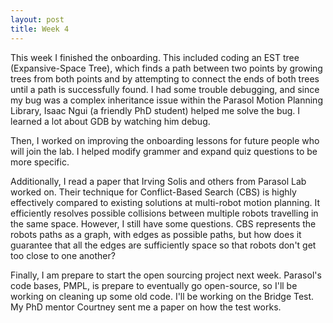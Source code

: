 ```yaml
---
layout: post
title: Week 4
---
```


This week I finished the onboarding. This included coding an EST tree (Expansive-Space Tree), which finds a path between two points by growing trees from both points and by attempting to connect the ends of both trees until a path is successfully found. I had some trouble debugging, and since my bug was a complex inheritance issue within the Parasol Motion Planning Library, Isaac Ngui (a friendly PhD student) helped me solve the bug. I learned a lot about GDB by watching him debug.

Then, I worked on improving the onboarding lessons for future people who will join the lab. I helped modify grammer and expand quiz questions to be more specific.

Additionally, I read a paper that Irving Solis and others from Parasol Lab worked on. Their technique for Conflict-Based Search (CBS) is highly effectively compared to existing solutions at multi-robot motion planning. It efficiently resolves possible collisions between multiple robots travelling in the same space. However, I still have some questions. CBS represents the robots paths as a graph, with edges as possible paths, but how does it guarantee that all the edges are sufficiently space so that robots don't get too close to one another?

Finally, I am prepare to start the open sourcing project next week. Parasol's code bases, PMPL, is prepare to eventually go open-source, so I'll be working on cleaning up some old code. I'll be working on the Bridge Test. My PhD mentor Courtney sent me a paper on how the test works.